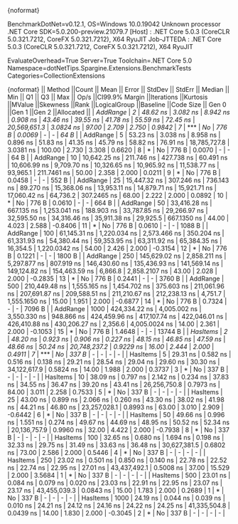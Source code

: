 {noformat}

BenchmarkDotNet=v0.12.1, OS=Windows 10.0.19042
Unknown processor
.NET Core SDK=5.0.200-preview.21079.7
  [Host]     : .NET Core 5.0.3 (CoreCLR 5.0.321.7212, CoreFX 5.0.321.7212), X64 RyuJIT
  Job-JTTEDA : .NET Core 5.0.3 (CoreCLR 5.0.321.7212, CoreFX 5.0.321.7212), X64 RyuJIT

EvaluateOverhead=True  Server=True  Toolchain=.NET Core 5.0  
Namespace=dotNetTips.Spargine.Extensions.BenchmarkTests  Categories=CollectionExtensions  

{noformat}
||  Method ||Count ||         Mean ||       Error ||      StdDev ||    StdErr ||       Median ||          Min ||           Q1 ||           Q3 ||          Max ||        Op/s ||CI99.9% Margin ||Iterations ||Kurtosis ||MValue ||Skewness ||Rank ||LogicalGroup ||Baseline ||Code Size || Gen 0 ||Gen 1 ||Gen 2 ||Allocated ||
| *AddRange* |     *2* |      *48.62 ns* |     *3.082 ns* |     *8.942 ns* |   *0.908 ns* |      *43.46 ns* |      *39.55 ns* |      *41.78 ns* |      *55.59 ns* |      *72.45 ns* | *20,569,651.3* |      *3.0824 ns* |      *97.00* |    *2.709* |  *2.750* |   *0.9842* |    *7* |            *** |       *No* |     *776 B* | *0.0069* |     *-* |     *-* |      *64 B* |
| AddRange |     5 |      53.23 ns |     3.038 ns |     8.958 ns |   0.896 ns |      51.83 ns |      41.35 ns |      45.79 ns |      58.82 ns |      76.91 ns | 18,785,727.8 |      3.0381 ns |     100.00 |    2.730 |  3.308 |   0.6620 |    8 |            * |       No |     776 B | 0.0070 |     - |     - |      64 B |
| AddRange |    10 |  10,642.25 ns |   211.746 ns |   427.738 ns |  60.491 ns |  10,606.99 ns |   9,709.70 ns |  10,326.65 ns |  10,965.92 ns |  11,538.77 ns |     93,965.1 |    211.7461 ns |      50.00 |    2.358 |  2.000 |   0.0211 |    9 |            * |       No |     776 B | 0.0458 |     - |     - |     552 B |
| AddRange |    25 |  15,447.32 ns |   307.246 ns |   736.143 ns |  89.270 ns |  15,368.06 ns |  13,953.11 ns |  14,879.71 ns |  15,921.71 ns |  17,060.42 ns |     64,736.2 |    307.2465 ns |      68.00 |    2.222 |  2.000 |   0.0892 |   10 |            * |       No |     776 B | 0.0610 |     - |     - |     664 B |
| AddRange |    50 |  33,416.28 ns |   667.135 ns | 1,253.041 ns | 188.903 ns |  33,787.85 ns |  29,266.97 ns |  32,595.50 ns |  34,316.46 ns |  35,911.38 ns |     29,925.5 |    667.1350 ns |      44.00 |    4.023 |  2.588 |  -0.8406 |   11 |            * |       No |     776 B | 0.0610 |     - |     - |    1088 B |
| AddRange |   100 |  61,145.31 ns | 1,220.034 ns | 2,573.466 ns | 350.204 ns |  61,331.93 ns |  54,380.44 ns |  59,353.95 ns |  63,311.92 ns |  65,384.35 ns |     16,354.5 |  1,220.0342 ns |      54.00 |    2.426 |  2.000 |  -0.3154 |   12 |            * |       No |     776 B | 0.1221 |     - |     - |    1800 B |
| AddRange |   250 | 145,629.02 ns | 2,858.211 ns | 5,297.877 ns | 807.919 ns | 146,430.60 ns | 135,436.93 ns | 141,569.14 ns | 149,124.82 ns | 154,463.59 ns |      6,866.8 |  2,858.2107 ns |      43.00 |    2.028 |  2.000 |  -0.2835 |   13 |            * |       No |     776 B | 0.2441 |     - |     - |    3760 B |
| AddRange |   500 | 210,449.48 ns | 1,555.165 ns | 1,454.702 ns | 375.603 ns | 211,061.96 ns | 207,691.87 ns | 209,588.51 ns | 211,210.67 ns | 212,238.13 ns |      4,751.7 |  1,555.1650 ns |      15.00 |    1.951 |  2.000 |  -0.6877 |   14 |            * |       No |     776 B | 0.7324 |     - |     - |    7096 B |
| AddRange |  1000 | 424,334.22 ns | 4,005.002 ns | 3,550.330 ns | 948.866 ns | 424,459.96 ns | 417,107.74 ns | 422,046.01 ns | 426,410.88 ns | 430,206.27 ns |      2,356.6 |  4,005.0024 ns |      14.00 |    2.361 |  2.000 |  -0.1053 |   15 |            * |       No |     776 B | 1.4648 |     - |     - |   13744 B |
| *HasItems* |     *2* |      *48.20 ns* |     *0.923 ns* |     *0.906 ns* |   *0.227 ns* |      *48.15 ns* |      *46.85 ns* |      *47.59 ns* |      *48.66 ns* |      *50.24 ns* | *20,748,237.2* |      *0.9229 ns* |      *16.00* |    *2.444* |  *2.000* |   *0.4911* |    *7* |            *** |       *No* |     *337 B* |      *-* |     *-* |     *-* |         *-* |
| HasItems |     5 |      29.31 ns |     0.582 ns |     0.516 ns |   0.138 ns |      29.21 ns |      28.54 ns |      29.04 ns |      29.60 ns |      30.30 ns | 34,122,617.9 |      0.5824 ns |      14.00 |    1.988 |  2.000 |   0.3737 |    3 |            * |       No |     337 B |      - |     - |     - |         - |
| HasItems |    10 |      38.09 ns |     0.797 ns |     2.142 ns |   0.234 ns |      37.83 ns |      34.55 ns |      36.47 ns |      39.20 ns |      43.41 ns | 26,256,750.8 |      0.7973 ns |      84.00 |    3.011 |  2.258 |   0.7533 |    5 |            * |       No |     337 B |      - |     - |     - |         - |
| HasItems |    25 |      43.00 ns |     0.899 ns |     2.066 ns |   0.260 ns |      43.30 ns |      38.02 ns |      41.98 ns |      44.21 ns |      46.80 ns | 23,257,028.1 |      0.8993 ns |      63.00 |    3.010 |  2.909 |  -0.6442 |    6 |            * |       No |     337 B |      - |     - |     - |         - |
| HasItems |    50 |      49.66 ns |     0.996 ns |     1.551 ns |   0.274 ns |      49.67 ns |      44.69 ns |      48.95 ns |      50.52 ns |      52.34 ns | 20,136,757.9 |      0.9960 ns |      32.00 |    4.422 |  2.000 |  -0.7938 |    8 |            * |       No |     337 B |      - |     - |     - |         - |
| HasItems |   100 |      32.65 ns |     0.680 ns |     1.694 ns |   0.198 ns |      32.33 ns |      29.75 ns |      31.49 ns |      33.63 ns |      36.48 ns | 30,627,381.5 |      0.6802 ns |      73.00 |    2.586 |  2.000 |   0.5446 |    4 |            * |       No |     337 B |      - |     - |     - |         - |
| HasItems |   250 |      23.02 ns |     0.501 ns |     0.850 ns |   0.140 ns |      22.78 ns |      22.52 ns |      22.74 ns |      22.95 ns |      27.01 ns | 43,437,492.1 |      0.5008 ns |      37.00 |   15.529 |  2.000 |   3.5684 |    1 |            * |       No |     337 B |      - |     - |     - |         - |
| HasItems |   500 |      23.01 ns |     0.084 ns |     0.079 ns |   0.020 ns |      23.03 ns |      22.91 ns |      22.95 ns |      23.07 ns |      23.17 ns | 43,455,039.3 |      0.0843 ns |      15.00 |    1.783 |  2.000 |   0.2689 |    1 |            * |       No |     337 B |      - |     - |     - |         - |
| HasItems |  1000 |      24.19 ns |     0.044 ns |     0.039 ns |   0.010 ns |      24.21 ns |      24.12 ns |      24.16 ns |      24.22 ns |      24.25 ns | 41,335,504.8 |      0.0439 ns |      14.00 |    1.830 |  2.000 |  -0.3045 |    2 |            * |       No |     337 B |      - |     - |     - |         - |
